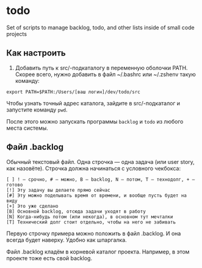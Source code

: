 # todo
Set of scripts to manage backlog, todo, and other lists inside of small code projects

## Как настроить
1. Добавить путь к src/-подкаталогу в переменную оболочки PATH.
   Скорее всего, нужно добавить в файл ~/.bashrc или ~/.zshenv такую команду:
```
export PATH=$PATH:/Users/[ваш логин]/dev/todo/src
```
Чтобы узнать точный адрес каталога, зайдите в src/-подкаталог и запустите команду ```pwd```.

После этого можно запускать программы ```backlog``` и ```todo``` из любого места системы.

## Файл .backlog
Обычный текстовый файл. Одна строчка — одна задача (или user story, как назовёте). Строчка должна начинаться с условного чекбокса:
```
[ ] ! — срочно, # — можно, B — backlog, N — потом, Т — технодолг, + — готово
[!] Эту задачу вы делаете прямо сейчас
[#] Эту можно поделывать время от времени, и вообще пусть будет на виду
[+] Это уже сделано
[B] Основной backlog, отсюда задачи уходят в работу
[N] Когда-нибудь потом (или некогда), в основном тут мечталки
[T] Технический долг стоит отдельно, чтобы на него не забивать
```
Первую строчку примера можно положить в файл .backlog. И она всегда будет наверху. Удобно как шпаргалка.

Файл .backlog кладём в корневой каталог проекта. Например, в этом проекте тоже есть свой backlog.
